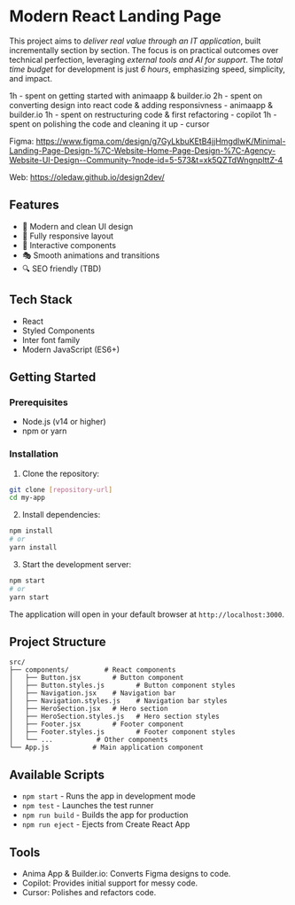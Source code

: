 # Modern React Landing Page

This project aims to *deliver real value through an IT application*, built incrementally section by section. 
The focus is on practical outcomes over technical perfection, leveraging *external tools and AI for support*. 
The *total time budget* for development is just *6 hours*, emphasizing speed, simplicity, and impact.

1h - spent on getting started with animaapp & builder.io
2h - spent on converting design into react code & adding responsivness - animaapp & builder.io
1h - spent on restructuring code & first refactoring - copilot
1h - spent on polishing the code and cleaning it up - cursor



Figma: https://www.figma.com/design/g7GyLkbuKEtB4jjHmgdlwK/Minimal-Landing-Page-Design-%7C-Website-Home-Page-Design-%7C-Agency-Website-UI-Design--Community-?node-id=5-573&t=xk5QZTdWngnplttZ-4

Web: https://oledaw.github.io/design2dev/


## Features

- 🎨 Modern and clean UI design
- 📱 Fully responsive layout
- 🎯 Interactive components
- 🎭 Smooth animations and transitions
- 🔍 SEO friendly (TBD)

## Tech Stack

- React
- Styled Components
- Inter font family
- Modern JavaScript (ES6+)

## Getting Started

### Prerequisites

- Node.js (v14 or higher)
- npm or yarn

### Installation

1. Clone the repository:
```bash
git clone [repository-url]
cd my-app
```

2. Install dependencies:
```bash
npm install
# or
yarn install
```

3. Start the development server:
```bash
npm start
# or
yarn start
```

The application will open in your default browser at `http://localhost:3000`.

## Project Structure

```
src/
├── components/         # React components
│   ├── Button.jsx        # Button component
│   ├── Button.styles.js        # Button component styles
│   ├── Navigation.jsx    # Navigation bar
│   ├── Navigation.styles.js    # Navigation bar styles
│   ├── HeroSection.jsx   # Hero section
│   ├── HeroSection.styles.js   # Hero section styles
│   ├── Footer.jsx        # Footer component
│   ├── Footer.styles.js        # Footer component styles
│   └── ...           # Other components
└── App.js           # Main application component
```

## Available Scripts

- `npm start` - Runs the app in development mode
- `npm test` - Launches the test runner
- `npm run build` - Builds the app for production
- `npm run eject` - Ejects from Create React App

## Tools

- Anima App & Builder.io: Converts Figma designs to code.
- Copilot: Provides initial support for messy code.
- Cursor: Polishes and refactors code.
